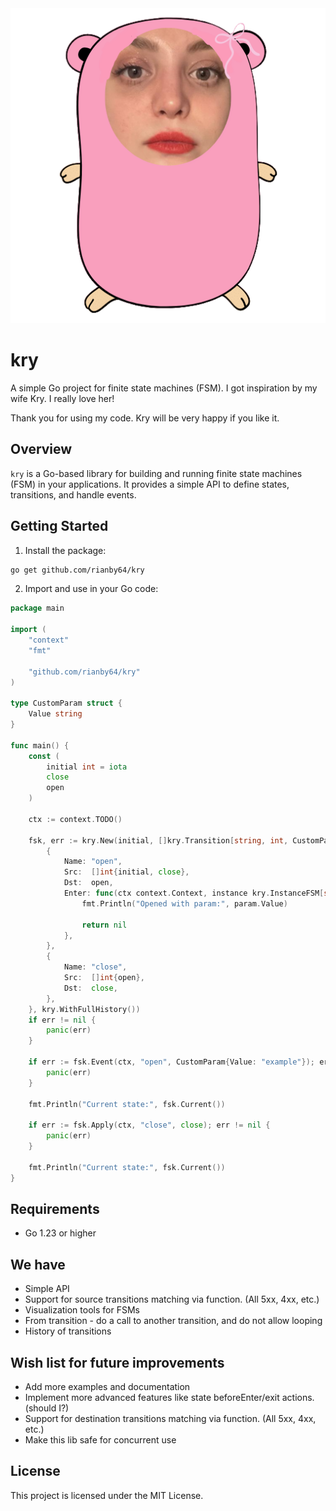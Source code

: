 <div style="text-align:center"><img src="https://github.com/rianby64/kry/blob/main/icon.png?raw=true" /></div>

# kry

A simple Go project for finite state machines (FSM). I got inspiration by my wife Kry. I really love her!

Thank you for using my code. Kry will be very happy if you like it.

## Overview

`kry` is a Go-based library for building and running finite state machines (FSM) in your applications. It provides a simple API to define states, transitions, and handle events.

## Getting Started

1. Install the package:

```sh
go get github.com/rianby64/kry
```

2. Import and use in your Go code:

```go
package main

import (
	"context"
	"fmt"

	"github.com/rianby64/kry"
)

type CustomParam struct {
	Value string
}

func main() {
	const (
		initial int = iota
		close
		open
	)

	ctx := context.TODO()

	fsk, err := kry.New(initial, []kry.Transition[string, int, CustomParam]{
		{
			Name: "open",
			Src:  []int{initial, close},
			Dst:  open,
			Enter: func(ctx context.Context, instance kry.InstanceFSM[string, int, CustomParam], param CustomParam) error {
				fmt.Println("Opened with param:", param.Value)

				return nil
			},
		},
		{
			Name: "close",
			Src:  []int{open},
			Dst:  close,
		},
	}, kry.WithFullHistory())
	if err != nil {
		panic(err)
	}

	if err := fsk.Event(ctx, "open", CustomParam{Value: "example"}); err != nil {
		panic(err)
	}

	fmt.Println("Current state:", fsk.Current())

	if err := fsk.Apply(ctx, "close", close); err != nil {
		panic(err)
	}

	fmt.Println("Current state:", fsk.Current())
}
```

## Requirements

- Go 1.23 or higher

## We have

- Simple API
- Support for source transitions matching via function. (All 5xx, 4xx, etc.)
- Visualization tools for FSMs
- From transition - do a call to another transition, and do not allow looping
- History of transitions

## Wish list for future improvements

- Add more examples and documentation
- Implement more advanced features like state beforeEnter/exit actions. (should I?)
- Support for destination transitions matching via function. (All 5xx, 4xx, etc.)
- Make this lib safe for concurrent use

## License

This project is licensed under the MIT License.
